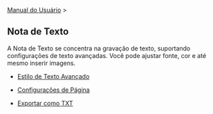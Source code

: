 [Manual do Usuário](/dragonnest/drawnote/manual/pt) >

Nota de Texto
---
A Nota de Texto se concentra na gravação de texto, suportando configurações de texto avançadas. Você pode ajustar fonte, cor e até mesmo inserir imagens.

- [Estilo de Texto Avançado](rich_text_style.md)

- [Configurações de Página](page_settings.md)

- [Exportar como TXT](export_as_txt.md)